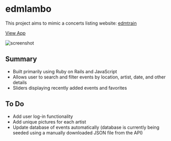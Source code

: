 # edmlambo
This project aims to mimic a concerts listing website: [edmtrain](https://edmtrain.com)

[View App](https://edmlambo.herokuapp.com)

![screenshot](https://github.com/toptester1/edmlambo/blob/master/public/images/screenshot.jpg)

## Summary

* Built primarily using Ruby on Rails and JavaScript
* Allows user to search and filter events by location, artist, date, and other details
* Sliders displaying recently added events and favorites

## To Do

* Add user log-in functionality
* Add unique pictures for each artist
* Update database of events automatically (database is currently being seeded using a manually downloaded JSON file from the API)